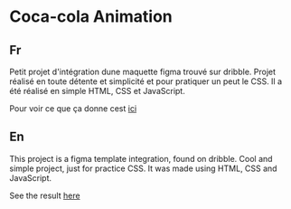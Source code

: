 # Coca-cola Animation

## Fr 
Petit projet d'intégration dune maquette figma trouvé sur dribble. Projet réalisé en toute détente et simplicité et pour pratiquer un peut le CSS. 
Il a été réalisé en simple HTML, CSS et JavaScript.

Pour voir ce que ça donne cest [ici](https://seblau02.github.io/Cocacola-Animation/)

## En
This project is a figma template integration, found on dribble. Cool and simple project, just for practice CSS. It was made using HTML, CSS and JavaScript.

See the result [here](https://seblau02.github.io/Cocacola-Animation/)
